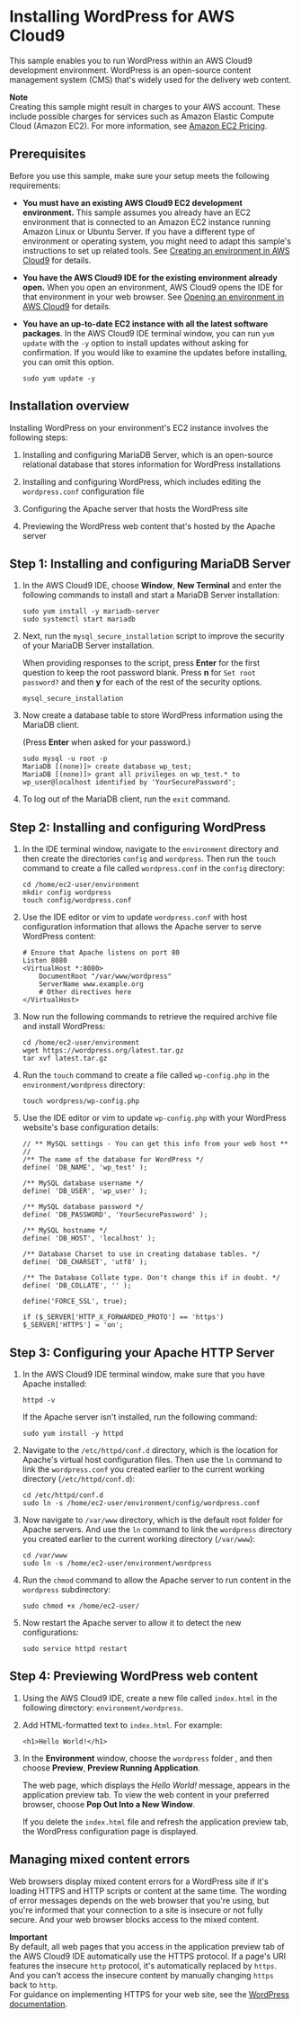 # Installing WordPress for AWS Cloud9<a name="sample-wordpress"></a>

This sample enables you to run WordPress within an AWS Cloud9 development environment\. WordPress is an open\-source content management system \(CMS\) that's widely used for the delivery web content\. 

**Note**  
Creating this sample might result in charges to your AWS account\. These include possible charges for services such as Amazon Elastic Compute Cloud \(Amazon EC2\)\. For more information, see [Amazon EC2 Pricing](https://aws.amazon.com/ec2/pricing/)\.

## Prerequisites<a name="sample-wordpress-prereqs"></a>

Before you use this sample, make sure your setup meets the following requirements:
+  **You must have an existing AWS Cloud9 EC2 development environment\.** This sample assumes you already have an EC2 environment that is connected to an Amazon EC2 instance running Amazon Linux or Ubuntu Server\. If you have a different type of environment or operating system, you might need to adapt this sample's instructions to set up related tools\. See [Creating an environment in AWS Cloud9](create-environment.md) for details\.
+  **You have the AWS Cloud9 IDE for the existing environment already open\.** When you open an environment, AWS Cloud9 opens the IDE for that environment in your web browser\. See [Opening an environment in AWS Cloud9](open-environment.md) for details\.
+ **You have an up\-to\-date EC2 instance with all the latest software packages**\. In the AWS Cloud9 IDE terminal window, you can run `yum update` with the `-y` option to install updates without asking for confirmation\. If you would like to examine the updates before installing, you can omit this option\. 

  ```
  sudo yum update -y
  ```

## Installation overview<a name="task-overview"></a>

Installing WordPress on your environment's EC2 instance involves the following steps:

1. Installing and configuring MariaDB Server, which is an open\-source relational database that stores information for WordPress installations 

1. Installing and configuring WordPress, which includes editing the `wordpress.conf` configuration file

1. Configuring the Apache server that hosts the WordPress site

1. Previewing the WordPress web content that's hosted by the Apache server

## Step 1: Installing and configuring MariaDB Server<a name="wp-install-configure-mariadb"></a>

1. In the AWS Cloud9 IDE, choose **Window**, **New Terminal** and enter the following commands to install and start a MariaDB Server installation:

   ```
   sudo yum install -y mariadb-server
   sudo systemctl start mariadb
   ```

1. Next, run the `mysql_secure_installation` script to improve the security of your MariaDB Server installation\. 

   When providing responses to the script, press **Enter** for the first question to keep the root password blank\. Press **n** for `Set root password?` and then **y** for each of the rest of the security options\.

   ```
   mysql_secure_installation
   ```

1. Now create a database table to store WordPress information using the MariaDB client\.

   \(Press **Enter** when asked for your password\.\)

   ```
   sudo mysql -u root -p
   MariaDB [(none)]> create database wp_test;
   MariaDB [(none)]> grant all privileges on wp_test.* to wp_user@localhost identified by 'YourSecurePassword';
   ```

1. To log out of the MariaDB client, run the `exit` command\.

## Step 2: Installing and configuring WordPress<a name="wp-install-configure-wordpress"></a>

1. In the IDE terminal window, navigate to the `environment` directory and then create the directories `config` and `wordpress`\. Then run the `touch` command to create a file called `wordpress.conf` in the `config` directory:

   ```
   cd /home/ec2-user/environment
   mkdir config wordpress
   touch config/wordpress.conf
   ```

1. Use the IDE editor or vim to update `wordpress.conf` with host configuration information that allows the Apache server to serve WordPress content:

   ```
   # Ensure that Apache listens on port 80
   Listen 8080
   <VirtualHost *:8080>
       DocumentRoot "/var/www/wordpress"
       ServerName www.example.org
       # Other directives here
   </VirtualHost>
   ```

1. Now run the following commands to retrieve the required archive file and install WordPress: 

   ```
   cd /home/ec2-user/environment
   wget https://wordpress.org/latest.tar.gz
   tar xvf latest.tar.gz
   ```

1. Run the `touch` command to create a file called `wp-config.php` in the `environment/wordpress` directory:

   ```
   touch wordpress/wp-config.php
   ```

1. Use the IDE editor or vim to update `wp-config.php` with your WordPress website's base configuration details: 

   ```
   // ** MySQL settings - You can get this info from your web host ** //
   /** The name of the database for WordPress */
   define( 'DB_NAME', 'wp_test' );
   
   /** MySQL database username */
   define( 'DB_USER', 'wp_user' );
   
   /** MySQL database password */
   define( 'DB_PASSWORD', 'YourSecurePassword' );
   
   /** MySQL hostname */
   define( 'DB_HOST', 'localhost' );
   
   /** Database Charset to use in creating database tables. */
   define( 'DB_CHARSET', 'utf8' );
   
   /** The Database Collate type. Don't change this if in doubt. */
   define( 'DB_COLLATE', '' );
   
   define('FORCE_SSL', true);
   
   if ($_SERVER['HTTP_X_FORWARDED_PROTO'] == 'https') $_SERVER['HTTPS'] = 'on';
   ```

## Step 3: Configuring your Apache HTTP Server<a name="wp-install-configure-apache"></a>

1. In the AWS Cloud9 IDE terminal window, make sure that you have Apache installed: 

   ```
   httpd -v
   ```

   If the Apache server isn't installed, run the following command:

   ```
   sudo yum install -y httpd 
   ```

1. Navigate to the `/etc/httpd/conf.d` directory, which is the location for Apache's virtual host configuration files\. Then use the `ln` command to link the `wordpress.conf` you created earlier to the current working directory \(`/etc/httpd/conf.d`\):

   ```
   cd /etc/httpd/conf.d
   sudo ln -s /home/ec2-user/environment/config/wordpress.conf
   ```

1. Now navigate to `/var/www` directory, which is the default root folder for Apache servers\. And use the `ln` command to link the `wordpress` directory you created earlier to the current working directory \(`/var/www`\): 

   ```
   cd /var/www
   sudo ln -s /home/ec2-user/environment/wordpress
   ```

1. Run the `chmod` command to allow the Apache server to run content in the `wordpress` subdirectory:

   ```
   sudo chmod +x /home/ec2-user/
   ```

1. Now restart the Apache server to allow it to detect the new configurations: 

   ```
   sudo service httpd restart
   ```

## Step 4: Previewing WordPress web content<a name="wp-preview-wordpress"></a>

1. Using the AWS Cloud9 IDE, create a new file called `index.html` in the following directory: `environment/wordpress`\.

1. Add HTML\-formatted text to `index.html`\. For example:

   ```
   <h1>Hello World!</h1>
   ```

1. In the **Environment** window, choose the `wordpress` folder , and then choose **Preview**, **Preview Running Application**\.

   The web page, which displays the *Hello World\!* message, appears in the application preview tab\. To view the web content in your preferred browser, choose **Pop Out Into a New Window**\.

   If you delete the `index.html` file and refresh the application preview tab, the WordPress configuration page is displayed\. 

## Managing mixed content errors<a name="wp-allow-mixed"></a>

Web browsers display mixed content errors for a WordPress site if it's loading HTTPS and HTTP scripts or content at the same time\. The wording of error messages depends on the web browser that you're using, but you're informed that your connection to a site is insecure or not fully secure\. And your web browser blocks access to the mixed content\.

**Important**  
By default, all web pages that you access in the application preview tab of the AWS Cloud9 IDE automatically use the HTTPS protocol\. If a page's URI features the insecure `http` protocol, it's automatically replaced by `https`\. And you can't access the insecure content by manually changing `https` back to `http`\.  
For guidance on implementing HTTPS for your web site, see the [WordPress documentation](https://wordpress.org/support/article/https-for-wordpress/)\.